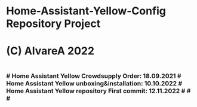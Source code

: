 #
# Home-Assistant-Yellow-Config Repository Project
#
# (C) AlvareA 2022
#
<h3>
# Home Assistant Yellow Crowdsupply Order:          18.09.2021
# Home Assistant Yellow unboxing&installation:      10.10.2022
# Home Assistant Yellow repository First commit:    12.11.2022
#
#
#
</h3>

